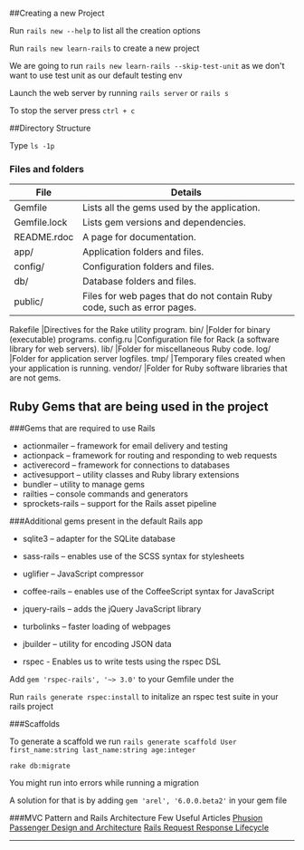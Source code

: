 ##Creating a new Project

Run `rails new --help` to list all the creation options

Run `rails new learn-rails` to create a new project

We are going to run `rails new learn-rails --skip-test-unit` as we don't want to use test unit as our default testing env

Launch the web server by running `rails server` or `rails s`

To stop the server press `ctrl + c`

##Directory Structure

Type `ls -1p`

### Files and folders

File | Details
-----|--------
Gemfile| Lists all the gems used by the application.
Gemfile.lock | Lists gem versions and dependencies.
README.rdoc | A page for documentation.
app/ | Application folders and files.
config/ |Configuration folders and files.
db/ |Database folders and files.
public/ |Files for web pages that do not contain Ruby code, such as error pages.

Rakefile |Directives for the Rake utility program.
bin/ |Folder for binary (executable) programs.
config.ru |Configuration file for Rack (a software library for web servers).
lib/ |Folder for miscellaneous Ruby code.
log/ |Folder for application server logfiles.
tmp/ |Temporary files created when your application is running.
vendor/ |Folder for Ruby software libraries that are not gems.


## Ruby Gems that are being used in the project

###Gems that are required to use Rails

* actionmailer – framework for email delivery and testing
* actionpack – framework for routing and responding to web requests
* activerecord – framework for connections to databases
* activesupport – utility classes and Ruby library extensions
* bundler – utility to manage gems
* railties – console commands and generators
* sprockets-rails – support for the Rails asset pipeline

###Additional gems present in the default Rails app

* sqlite3 – adapter for the SQLite database
* sass-rails – enables use of the SCSS syntax for stylesheets
* uglifier – JavaScript compressor
* coffee-rails – enables use of the CoffeeScript syntax for JavaScript
* jquery-rails – adds the jQuery JavaScript library
* turbolinks – faster loading of webpages
* jbuilder – utility for encoding JSON data

* rspec - Enables us to write tests using the rspec DSL


Add `gem 'rspec-rails', '~> 3.0'` to your Gemfile under the

Run `rails generate rspec:install` to initalize an rspec test suite in your rails project


###Scaffolds

To generate a scaffold we run `rails generate scaffold User first_name:string last_name:string age:integer`

`rake db:migrate`

You might run into errors while running a migration


A solution for that is by adding `gem 'arel', '6.0.0.beta2'` in your gem file

###MVC Pattern and Rails Architecture
Few Useful Articles
[Phusion Passenger Design and Architecture](https://www.phusionpassenger.com/documentation/Design%20and%20Architecture.html)
[Rails Request Response Lifecycle](http://stackoverflow.com/questions/12655604/ruby-rails-web-request-response-lifecycle#answer-12655930)

-------------------------


